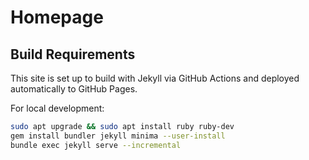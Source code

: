 # Homepage

## Build Requirements

This site is set up to build with Jekyll via GitHub Actions and deployed automatically to GitHub Pages.

For local development:
```bash
sudo apt upgrade && sudo apt install ruby ruby-dev
gem install bundler jekyll minima --user-install
bundle exec jekyll serve --incremental
```
